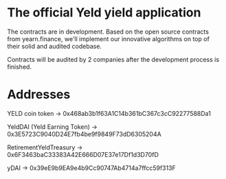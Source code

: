 # The official Yeld yield application

The contracts are in development. Based on the open source contracts from yearn.finance, we'll implement our innovative algorithms on top of their solid and audited codebase.

Contracts will be audited by 2 companies after the development process is finished.

# Addresses

YELD coin token -> 0x468ab3b1f63A1C14b361bC367c3cC92277588Da1

YeldDAI (Yeld Earning Token) -> 0x3E5723C9040D24E7fb4be9f9849F73dD6305204A

RetirementYeldTreasury -> 0x6F3463baC33383A42E666D07E37e17Df1d3D70fD

yDAI -> 0x39eE9b9EA9e4b9Cc90747Ab4714a7ffcc59f313F